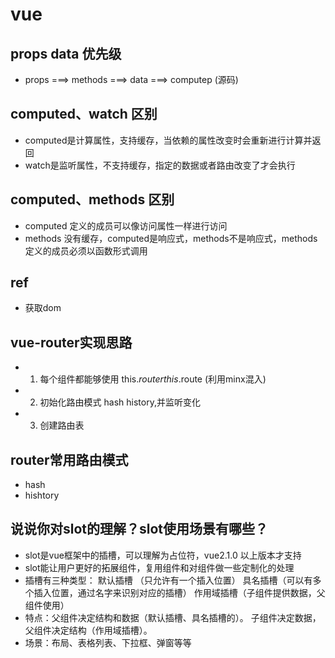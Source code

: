 # vue


## props data 优先级
- props ===> methods ===> data ===> computep (源码)

## computed、watch 区别
- computed是计算属性，支持缓存，当依赖的属性改变时会重新进行计算并返回
- watch是监听属性，不支持缓存，指定的数据或者路由改变了才会执行

## computed、methods 区别
- computed 定义的成员可以像访问属性一样进行访问
- methods 没有缓存，computed是响应式，methods不是响应式，methods定义的成员必须以函数形式调用

## ref
- 获取dom

## vue-router实现思路
- 1. 每个组件都能够使用 this.$router this.$route (利用minx混入)
- 2. 初始化路由模式 hash history,并监听变化
- 3. 创建路由表

## router常用路由模式
- hash
- hishtory

## 说说你对slot的理解？slot使用场景有哪些？
- slot是vue框架中的插槽，可以理解为占位符，vue2.1.0 以上版本才支持
- slot能让用户更好的拓展组件，复用组件和对组件做一些定制化的处理
- 插槽有三种类型： 默认插槽 （只允许有一个插入位置）
                具名插槽（可以有多个插入位置，通过名字来识别对应的插槽）
                作用域插槽（子组件提供数据，父组件使用）
- 特点：父组件决定结构和数据（默认插槽、具名插槽的）。 子组件决定数据，父组件决定结构（作用域插槽）。
- 场景：布局、表格列表、下拉框、弹窗等等

